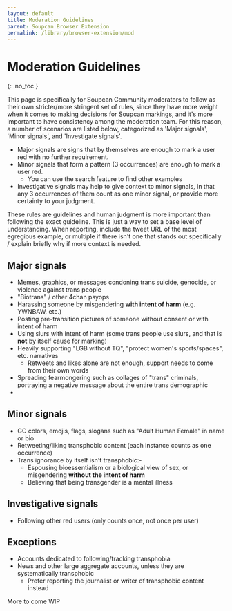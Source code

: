 ```yaml
---
layout: default
title: Moderation Guidelines
parent: Soupcan Browser Extension
permalink: /library/browser-extension/mod
---
```


# Moderation Guidelines
{: .no_toc }

This page is specifically for Soupcan Community moderators to follow as their own stricter/more stringent set of rules,
since they have more weight when it comes to making decisions for Soupcan markings, and it's more important to have
consistency among the moderation team. For this reason, a number of scenarios are listed below, categorized as
'Major signals', 'Minor signals', and 'Investigate signals'.

* Major signals are signs that by themselves are enough to mark a user red with no further requirement.
* Minor signals that form a pattern (3 occurrences) are enough to mark a user red.
  * You can use the search feature to find other examples
* Investigative signals may help to give context to minor signals, in that any 3 occurrences of them
  count as one minor signal, or provide more certainty to your judgment.

These rules are guidelines and human judgment is more important than following the exact guideline. This is just a way
to set a base level of understanding. When reporting, include the tweet URL of the most egregious example, or
multiple if there isn't one that stands out specifically / explain briefly why if more context is needed.

## Major signals
* Memes, graphics, or messages condoning trans suicide, genocide, or violence against trans people
* "Biotrans" / other 4chan psyops
* Harassing someone by misgendering **with intent of harm** (e.g. YWNBAW, etc.)
* Posting pre-transition pictures of someone without consent or with intent of harm
* Using slurs with intent of harm (some trans people use slurs, and that is **not** by itself cause for marking)
* Heavily supporting "LGB without TQ", "protect women's sports/spaces", etc. narratives
  * Retweets and likes alone are not enough, support needs to come from their own words
* Spreading fearmongering such as collages of "trans" criminals, portraying a negative message about the entire trans demographic
* 

## Minor signals
* GC colors, emojis, flags, slogans such as "Adult Human Female" in name or bio
* Retweeting/liking transphobic content (each instance counts as one occurrence)
* Trans ignorance by itself isn't transphobic:-
  * Espousing bioessentialism or a biological view of sex, or misgendering **without the intent of harm**
  * Believing that being transgender is a mental illness

## Investigative signals
* Following other red users (only counts once, not once per user)

## Exceptions
* Accounts dedicated to following/tracking transphobia
* News and other large aggregate accounts, unless they are systematically transphobic
  * Prefer reporting the journalist or writer of transphobic content instead


More to come
WIP